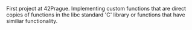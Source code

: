 First project at 42Prague. Implementing custom functions that are direct copies of functions in the libc standard 'C' library or functions that have similiar functionality.
